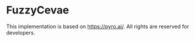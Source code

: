 # FuzzyCevae
 This implementation is based on https://pyro.ai/. All rights are reserved for developers.
